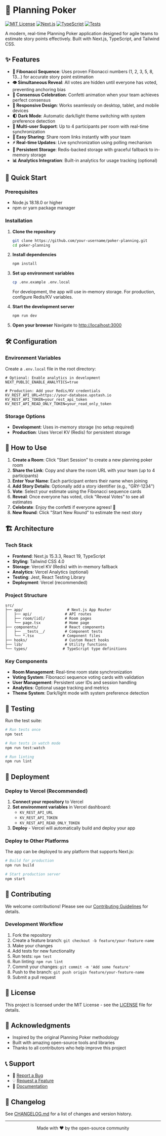 # 🎯 Planning Poker

[![MIT License](https://img.shields.io/badge/License-MIT-green.svg)](https://choosealicense.com/licenses/mit/)
[![Next.js](https://img.shields.io/badge/Next.js-15.3.3-black)](https://nextjs.org/)
[![TypeScript](https://img.shields.io/badge/TypeScript-5.0-blue)](https://www.typescriptlang.org/)
[![Tests](https://img.shields.io/badge/tests-passing-brightgreen)](https://github.com/your-username/poker-planning/actions)

A modern, real-time Planning Poker application designed for agile teams to estimate story points effectively. Built with Next.js, TypeScript, and Tailwind CSS.


## ✨ Features

- **🎲 Fibonacci Sequence**: Uses proven Fibonacci numbers (1, 2, 3, 5, 8, 13...) for accurate story point estimation
- **👁️ Simultaneous Reveal**: All votes are hidden until everyone has voted, preventing anchoring bias
- **🎉 Consensus Celebration**: Confetti animation when your team achieves perfect consensus
- **📱 Responsive Design**: Works seamlessly on desktop, tablet, and mobile devices
- **🌓 Dark Mode**: Automatic dark/light theme switching with system preference detection
- **👥 Multi-user Support**: Up to 4 participants per room with real-time synchronization
- **🔗 Easy Sharing**: Share room links instantly with your team
- **⚡ Real-time Updates**: Live synchronization using polling mechanism
- **💾 Persistent Storage**: Redis-backed storage with graceful fallback to in-memory storage
- **📊 Analytics Integration**: Built-in analytics for usage tracking (optional)

## 🚀 Quick Start

### Prerequisites

- Node.js 18.18.0 or higher
- npm or yarn package manager

### Installation

1. **Clone the repository**
   ```bash
   git clone https://github.com/your-username/poker-planning.git
   cd poker-planning
   ```

2. **Install dependencies**
   ```bash
   npm install
   ```

3. **Set up environment variables**
   ```bash
   cp .env.example .env.local
   ```
   
   For development, the app will use in-memory storage. For production, configure Redis/KV variables.

4. **Start the development server**
   ```bash
   npm run dev
   ```

5. **Open your browser**
   Navigate to [http://localhost:3000](http://localhost:3000)

## 🛠️ Configuration

### Environment Variables

Create a `.env.local` file in the root directory:

```env
# Optional: Enable analytics in development
NEXT_PUBLIC_ENABLE_ANALYTICS=true

# Production: Add your Redis/KV credentials
KV_REST_API_URL=https://your-database.upstash.io
KV_REST_API_TOKEN=your_rest_api_token
KV_REST_API_READ_ONLY_TOKEN=your_read_only_token
```

### Storage Options

- **Development**: Uses in-memory storage (no setup required)
- **Production**: Uses Vercel KV (Redis) for persistent storage

## 📖 How to Use

1. **Create a Room**: Click "Start Session" to create a new planning poker room
2. **Share the Link**: Copy and share the room URL with your team (up to 4 participants)
3. **Enter Your Name**: Each participant enters their name when joining
4. **Add Story Details**: Optionally add a story identifier (e.g., "GRY-1234")
5. **Vote**: Select your estimate using the Fibonacci sequence cards
6. **Reveal**: Once everyone has voted, click "Reveal Votes" to see all estimates
7. **Celebrate**: Enjoy the confetti if everyone agrees! 🎉
8. **New Round**: Click "Start New Round" to estimate the next story

## 🏗️ Architecture

### Tech Stack

- **Frontend**: Next.js 15.3.3, React 19, TypeScript
- **Styling**: Tailwind CSS 4.0
- **Storage**: Vercel KV (Redis) with in-memory fallback
- **Analytics**: Vercel Analytics (optional)
- **Testing**: Jest, React Testing Library
- **Deployment**: Vercel (recommended)

### Project Structure

```
src/
├── app/                    # Next.js App Router
│   ├── api/               # API routes
│   ├── room/[id]/         # Room pages
│   └── page.tsx           # Home page
├── components/            # React components
│   ├── __tests__/         # Component tests
│   └── *.tsx             # Component files
├── hooks/                 # Custom React hooks
├── lib/                   # Utility functions
└── types/                # TypeScript type definitions
```

### Key Components

- **Room Management**: Real-time room state synchronization
- **Voting System**: Fibonacci sequence voting cards with validation
- **User Management**: Persistent user IDs and session handling
- **Analytics**: Optional usage tracking and metrics
- **Theme System**: Dark/light mode with system preference detection

## 🧪 Testing

Run the test suite:

```bash
# Run tests once
npm test

# Run tests in watch mode
npm run test:watch

# Run linting
npm run lint
```

## 🚀 Deployment

### Deploy to Vercel (Recommended)

1. **Connect your repository** to Vercel
2. **Set environment variables** in Vercel dashboard:
   - `KV_REST_API_URL`
   - `KV_REST_API_TOKEN`
   - `KV_REST_API_READ_ONLY_TOKEN`
3. **Deploy** - Vercel will automatically build and deploy your app

### Deploy to Other Platforms

The app can be deployed to any platform that supports Next.js:

```bash
# Build for production
npm run build

# Start production server
npm start
```

## 🤝 Contributing

We welcome contributions! Please see our [Contributing Guidelines](CONTRIBUTING.md) for details.

### Development Workflow

1. Fork the repository
2. Create a feature branch: `git checkout -b feature/your-feature-name`
3. Make your changes
4. Add tests for new functionality
5. Run tests: `npm test`
6. Run linting: `npm run lint`
7. Commit your changes: `git commit -m 'Add some feature'`
8. Push to the branch: `git push origin feature/your-feature-name`
9. Submit a pull request

## 📝 License

This project is licensed under the MIT License - see the [LICENSE](LICENSE) file for details.

## 🙏 Acknowledgments

- Inspired by the original Planning Poker methodology
- Built with amazing open-source tools and libraries
- Thanks to all contributors who help improve this project

## 📞 Support

- 🐛 [Report a Bug](https://github.com/your-username/poker-planning/issues)
- 💡 [Request a Feature](https://github.com/your-username/poker-planning/issues)
- 📖 [Documentation](https://github.com/your-username/poker-planning/wiki)

## 🔄 Changelog

See [CHANGELOG.md](CHANGELOG.md) for a list of changes and version history.

---

<p align="center">
  Made with ❤️ by the open-source community
</p>
